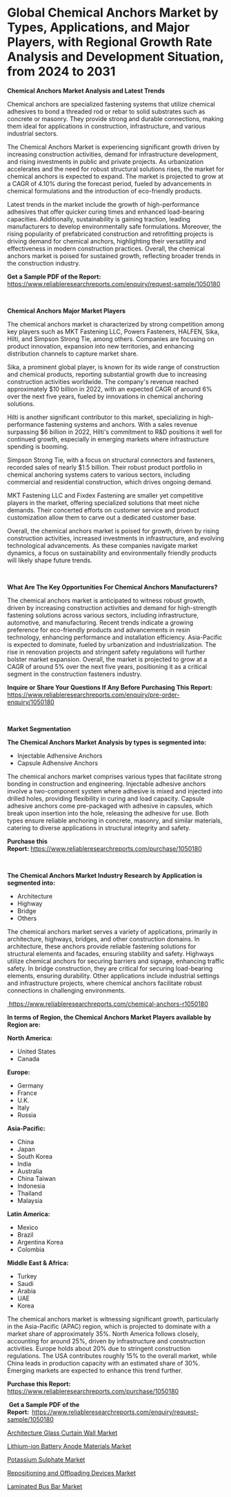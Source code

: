 <p><h1>Global Chemical Anchors Market by Types, Applications, and Major Players, with Regional Growth Rate Analysis and Development Situation, from 2024 to 2031</h1></p><p><strong>Chemical Anchors Market Analysis and Latest Trends</strong></p>
<p><p>Chemical anchors are specialized fastening systems that utilize chemical adhesives to bond a threaded rod or rebar to solid substrates such as concrete or masonry. They provide strong and durable connections, making them ideal for applications in construction, infrastructure, and various industrial sectors.</p><p>The Chemical Anchors Market is experiencing significant growth driven by increasing construction activities, demand for infrastructure development, and rising investments in public and private projects. As urbanization accelerates and the need for robust structural solutions rises, the market for chemical anchors is expected to expand. The market is projected to grow at a CAGR of 4.10% during the forecast period, fueled by advancements in chemical formulations and the introduction of eco-friendly products.</p><p>Latest trends in the market include the growth of high-performance adhesives that offer quicker curing times and enhanced load-bearing capacities. Additionally, sustainability is gaining traction, leading manufacturers to develop environmentally safe formulations. Moreover, the rising popularity of prefabricated construction and retrofitting projects is driving demand for chemical anchors, highlighting their versatility and effectiveness in modern construction practices. Overall, the chemical anchors market is poised for sustained growth, reflecting broader trends in the construction industry.</p></p>
<p><strong>Get a Sample PDF of the Report:&nbsp;</strong> <a href="https://www.reliableresearchreports.com/enquiry/request-sample/1050180?utm_campaign=32&utm_medium=2&utm_source=Github&utm_content=ia&utm_term=06112024&utm_id=chemical-anchors">https://www.reliableresearchreports.com/enquiry/request-sample/1050180</a></p>
<p>&nbsp;</p>
<p><strong>Chemical Anchors Major Market Players</strong></p>
<p><p>The chemical anchors market is characterized by strong competition among key players such as MKT Fastening LLC, Powers Fasteners, HALFEN, Sika, Hilti, and Simpson Strong Tie, among others. Companies are focusing on product innovation, expansion into new territories, and enhancing distribution channels to capture market share.</p><p>Sika, a prominent global player, is known for its wide range of construction and chemical products, reporting substantial growth due to increasing construction activities worldwide. The company's revenue reached approximately $10 billion in 2022, with an expected CAGR of around 6% over the next five years, fueled by innovations in chemical anchoring solutions.</p><p>Hilti is another significant contributor to this market, specializing in high-performance fastening systems and anchors. With a sales revenue surpassing $6 billion in 2022, Hilti's commitment to R&D positions it well for continued growth, especially in emerging markets where infrastructure spending is booming.</p><p>Simpson Strong Tie, with a focus on structural connectors and fasteners, recorded sales of nearly $1.5 billion. Their robust product portfolio in chemical anchoring systems caters to various sectors, including commercial and residential construction, which drives ongoing demand.</p><p>MKT Fastening LLC and Fixdex Fastening are smaller yet competitive players in the market, offering specialized solutions that meet niche demands. Their concerted efforts on customer service and product customization allow them to carve out a dedicated customer base.</p><p>Overall, the chemical anchors market is poised for growth, driven by rising construction activities, increased investments in infrastructure, and evolving technological advancements. As these companies navigate market dynamics, a focus on sustainability and environmentally friendly products will likely shape future trends.</p></p>
<p>&nbsp;</p>
<p><strong>What Are The Key Opportunities For Chemical Anchors Manufacturers?</strong></p>
<p><p>The chemical anchors market is anticipated to witness robust growth, driven by increasing construction activities and demand for high-strength fastening solutions across various sectors, including infrastructure, automotive, and manufacturing. Recent trends indicate a growing preference for eco-friendly products and advancements in resin technology, enhancing performance and installation efficiency. Asia-Pacific is expected to dominate, fueled by urbanization and industrialization. The rise in renovation projects and stringent safety regulations will further bolster market expansion. Overall, the market is projected to grow at a CAGR of around 5% over the next five years, positioning it as a critical segment in the construction fasteners industry.</p></p>
<p><strong>Inquire or Share Your Questions If Any Before Purchasing This Report:</strong> <a href="https://www.reliableresearchreports.com/enquiry/pre-order-enquiry/1050180?utm_campaign=32&utm_medium=2&utm_source=Github&utm_content=ia&utm_term=06112024&utm_id=chemical-anchors">https://www.reliableresearchreports.com/enquiry/pre-order-enquiry/1050180</a></p>
<p>&nbsp;</p>
<p><strong>Market Segmentation</strong></p>
<p><strong>The Chemical Anchors Market Analysis by types is segmented into:</strong></p>
<p><ul><li>Injectable Adhensive Anchors</li><li>Capsule Adhensive Anchors</li></ul></p>
<p><p>The chemical anchors market comprises various types that facilitate strong bonding in construction and engineering. Injectable adhesive anchors involve a two-component system where adhesive is mixed and injected into drilled holes, providing flexibility in curing and load capacity. Capsule adhesive anchors come pre-packaged with adhesive in capsules, which break upon insertion into the hole, releasing the adhesive for use. Both types ensure reliable anchoring in concrete, masonry, and similar materials, catering to diverse applications in structural integrity and safety.</p></p>
<p><strong>Purchase this Report:&nbsp;</strong><a href="https://www.reliableresearchreports.com/purchase/1050180?utm_campaign=32&utm_medium=2&utm_source=Github&utm_content=ia&utm_term=06112024&utm_id=chemical-anchors">https://www.reliableresearchreports.com/purchase/1050180</a></p>
<p>&nbsp;</p>
<p><strong>The Chemical Anchors Market Industry Research by Application is segmented into:</strong></p>
<p><ul><li>Architecture</li><li>Highway</li><li>Bridge</li><li>Others</li></ul></p>
<p><p>The chemical anchors market serves a variety of applications, primarily in architecture, highways, bridges, and other construction domains. In architecture, these anchors provide reliable fastening solutions for structural elements and facades, ensuring stability and safety. Highways utilize chemical anchors for securing barriers and signage, enhancing traffic safety. In bridge construction, they are critical for securing load-bearing elements, ensuring durability. Other applications include industrial settings and infrastructure projects, where chemical anchors facilitate robust connections in challenging environments.</p></p>
<p><a href="https://www.reliableresearchreports.com/chemical-anchors-r1050180?utm_campaign=32&utm_medium=2&utm_source=Github&utm_content=ia&utm_term=06112024&utm_id=chemical-anchors">&nbsp;https://www.reliableresearchreports.com/chemical-anchors-r1050180</a></p>
<p><strong>In terms of Region, the Chemical Anchors Market Players available by Region are:</strong></p>
<p>
    <p> <strong> North America: </strong>
        <ul>
            <li>United States</li>
            <li>Canada</li>
        </ul>
        </p> 
    <p> <strong> Europe: </strong>
        <ul>
            <li>Germany</li>
            <li>France</li>
            <li>U.K.</li>
            <li>Italy</li>
            <li>Russia</li>
        </ul>
        </p> 
    <p> <strong> Asia-Pacific: </strong>
        <ul>
            <li>China</li>
            <li>Japan</li>
            <li>South Korea</li>
            <li>India</li>
            <li>Australia</li>
            <li>China Taiwan</li>
            <li>Indonesia</li>
            <li>Thailand</li>
            <li>Malaysia</li>
        </ul>
        </p> 
    <p> <strong> Latin America: </strong>
        <ul>
            <li>Mexico</li>
            <li>Brazil</li>
            <li>Argentina Korea</li>
            <li>Colombia</li>
        </ul>
        </p> 
    <p> <strong> Middle East & Africa: </strong>
        <ul>
            <li>Turkey</li>
            <li>Saudi</li>
            <li>Arabia</li>
            <li>UAE</li>
            <li>Korea</li>
        </ul>
    </p>
    </p>
<p><p>The chemical anchors market is witnessing significant growth, particularly in the Asia-Pacific (APAC) region, which is projected to dominate with a market share of approximately 35%. North America follows closely, accounting for around 25%, driven by infrastructure and construction activities. Europe holds about 20% due to stringent construction regulations. The USA contributes roughly 15% to the overall market, while China leads in production capacity with an estimated share of 30%. Emerging markets are expected to enhance this trend further.</p></p>
<p><strong>Purchase this Report: </strong><a href="https://www.reliableresearchreports.com/purchase/1050180?utm_campaign=32&utm_medium=2&utm_source=Github&utm_content=ia&utm_term=06112024&utm_id=chemical-anchors">https://www.reliableresearchreports.com/purchase/1050180</a></p>
<p>&nbsp;<strong>Get a Sample PDF of the Report:&nbsp;&nbsp;</strong><a href="https://www.reliableresearchreports.com/enquiry/request-sample/1050180?utm_campaign=32&utm_medium=2&utm_source=Github&utm_content=ia&utm_term=06112024&utm_id=chemical-anchors">https://www.reliableresearchreports.com/enquiry/request-sample/1050180</a></p>
<p><strong></strong></p>
<p><p><a href="https://www.linkedin.com/pulse/architecture-glass-curtain-wall-market-size-share-growth-ealje?utm_campaign=32&utm_medium=2&utm_source=Github&utm_content=ia&utm_term=06112024&utm_id=chemical-anchors">Architecture Glass Curtain Wall Market</a></p><p><a href="https://github.com/sogusofer/Market-Research-Report-List-1/blob/main/lithium-ion-battery-anode-materials-market.md?utm_campaign=32&utm_medium=2&utm_source=Github&utm_content=ia&utm_term=06112024&utm_id=chemical-anchors">Lithium-ion Battery Anode Materials Market</a></p><p><a href="https://github.com/catusaesianou/Market-Research-Report-List-1/blob/main/potassium-sulphate-market.md?utm_campaign=32&utm_medium=2&utm_source=Github&utm_content=ia&utm_term=06112024&utm_id=chemical-anchors">Potassium Sulphate Market</a></p><p><a href="https://issuu.com/reportprime-2/docs/repositioning-and-offloading-device_3075191e02ead7?utm_campaign=32&utm_medium=2&utm_source=Github&utm_content=ia&utm_term=06112024&utm_id=chemical-anchors">Repositioning and Offloading Devices Market</a></p><p><a href="https://www.linkedin.com/pulse/insights-laminated-bus-bar-market-size-which-expanding-pslfe?utm_campaign=32&utm_medium=2&utm_source=Github&utm_content=ia&utm_term=06112024&utm_id=chemical-anchors">Laminated Bus Bar Market</a></p></p>